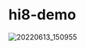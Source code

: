 # hi8-demo



![20220613_150955](https://user-images.githubusercontent.com/89436529/173301275-86a5644e-40d8-4130-a037-50d14cda48e2.gif)
